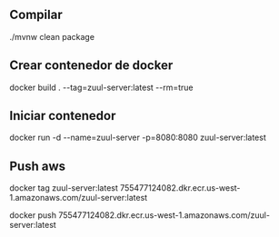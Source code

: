 ## Compilar

./mvnw clean package

## Crear contenedor de docker

docker build . --tag=zuul-server:latest --rm=true

## Iniciar contenedor

docker run -d --name=zuul-server -p=8080:8080 zuul-server:latest

## Push aws

docker tag zuul-server:latest 755477124082.dkr.ecr.us-west-1.amazonaws.com/zuul-server:latest

docker push 755477124082.dkr.ecr.us-west-1.amazonaws.com/zuul-server:latest